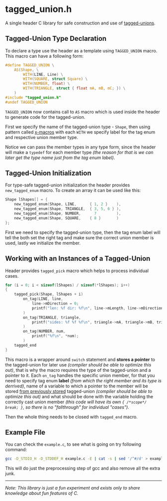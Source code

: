 # tagged_union.h
A single header C library for safe construction and use of [tagged-unions](https://en.wikipedia.org/wiki/Tagged_union).

## Tagged-Union Type Declaration
To declare a type use the header as a template using `TAGGED_UNION` macro.
This macro can have a following form:
```c
#define TAGGED_UNION \
    AS(Shape, \
        WITH(LINE, Line) \
        WITH(SQUARE, struct Square) \
        WITH(NUMBER, float) \
        WITH(TRIANGLE, struct { float mA, mB, mC; }) \
    )
#include "tagged_union.h"
#undef TAGGED_UNION
```
`TAGGED_UNION` now contains call to `AS` macro which is used inside the header to generate code for the tagged-union.

First we specify the name of the tagged-union type - `Shape`,
then using pattern called [x-macros](https://en.wikipedia.org/wiki/X_macro) with each `WITH` we specify label for the tag enum and respective union member type.

Notice we can pass the member types in any type form, since the header will make a `typedef` for each member type _(the reason for that is we can later get the type name just from the tag enum label)_.

## Tagged-Union Initialization
For type-safe tagged-union initialization the header provides `new_tagged_enum` macro.
To create an array it can be used like this:
```c
Shape lShapes[] = {
    new_tagged_enum(Shape, LINE,      { 1, 2 }    ),
    new_tagged_enum(Shape, TRIANGLE,  { 3, 5, 6 } ),
    new_tagged_enum(Shape, NUMBER,      7         ),
    new_tagged_enum(Shape, SQUARE,    { 8 }       )
};
```
First we need to specify the tagged-union type,
then the tag enum label will tell the both set the right tag and make sure the correct union member is used,
lastly we initialize the member.

## Working with an Instances of a Tagged-Union
Header provides `tagged_pick` macro which helps to process individual cases.
```c
for (i = 0; i < sizeof(lShapes) / sizeof(*lShapes); i++)
{
    tagged_pick(Shape, lShapes + i)
        on_tag(LINE, line,
            line->mDirection = 0;
            printf("len: %f dir: %f\n", line->mLength, line->mDirection);
        )
        on_tag(TRIANGLE, triangle,
            printf("sides: %f %f %f\n", triangle->mA, triangle->mB, triangle->mC);
        )
        on_tag(NUMBER, num,
            printf("%f\n", *num);
        )
    tagged_end
}
```
This macro is a wrapper around `switch` statement and <span id="stored-tu-ptr">**stores a pointer**</span> to the tagged-union for later use _(compiler should be able to optimize this out)_,
that is why the macro requires the type of the tagged-union and a pointer to it.
Each `on_tag` handles the specific union member,
for that you need to specify tag enum **label** _(from which the right member and its type is derrived)_,
name of a variable to which a pointer to the member will be stored [from previously stored](#stored-tu-ptr) tagged-union _(compiler should be able to optimize this out)_ and 
what should be done with the variable holding the correctly cast union member _(this code will have its own `{ /*scope*/ break; }`, so there is no "fallthrough" for individual "cases")_.

Then the whole thing needs to be closed with `tagged_end` macro.

## Example File
You can check the `example.c`, to see what is going on try following command:
```bash
gcc -D_STDIO_H -D_STDDEF_H example.c -E | cat -s | sed '/^#/d' > example.i
```
This will do just the preprocessing step of gcc and also remove all the extra junk.

---
_Note: This library is just a fun experiment and exists only to share knowledge about fun features of C._
